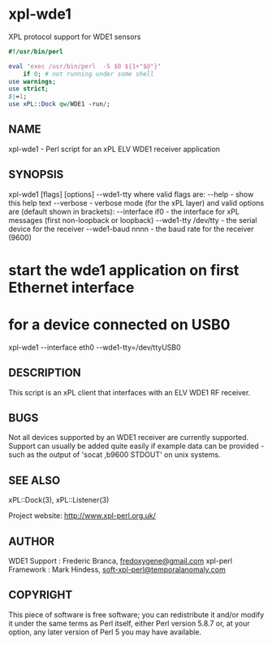 # xpl-wde1
XPL protocol support for WDE1 sensors

````perl
#!/usr/bin/perl

eval 'exec /usr/bin/perl  -S $0 ${1+"$@"}'
    if 0; # not running under some shell
use warnings;
use strict;
$|=1;
use xPL::Dock qw/WDE1 -run/;
````

## NAME

xpl-wde1 - Perl script for an xPL ELV WDE1 receiver application

## SYNOPSIS

  xpl-wde1 [flags] [options] --wde1-tty <device>
  where valid flags are:
    --help              - show this help text
    --verbose           - verbose mode (for the xPL layer)
  and valid options are (default shown in brackets):
    --interface if0          - the interface for xPL messages (first
                               non-loopback or loopback)
    --wde1-tty /dev/tty - the serial device for the receiver
    --wde1-baud nnnn    - the baud rate for the receiver (9600)

  # start the wde1 application on first Ethernet interface 
  # for a device connected on USB0
  xpl-wde1 --interface eth0 --wde1-tty=/dev/ttyUSB0

## DESCRIPTION

This script is an xPL client that interfaces with an ELV WDE1 RF receiver.

## BUGS

Not all devices supported by an WDE1 receiver are currently
supported.  Support can usually be added quite easily if example data
can be provided - such as the output of 'socat <device>,b9600 STDOUT'
on unix systems.

## SEE ALSO

xPL::Dock(3), xPL::Listener(3)

Project website: http://www.xpl-perl.org.uk/

## AUTHOR

WDE1 Support : Frederic Branca, fredoxygene@gmail.com
xpl-perl Framework : Mark Hindess, soft-xpl-perl@temporalanomaly.com

## COPYRIGHT

This piece of software is free software; you can redistribute it and/or modify
it under the same terms as Perl itself, either Perl version 5.8.7 or,
at your option, any later version of Perl 5 you may have available.
